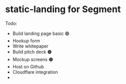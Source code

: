 # static-landing for Segment

Todo: 

* Build landing page basic 🟢
* Hookup form 
* Write whitepaper
* Build pitch deck 🟠
* Mockup screens 🟠
* Host on Github 
* Cloudflare integration
* 